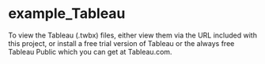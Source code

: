 # example_Tableau

To view the Tableau (.twbx) files, either view them via the URL included with this project, or install a free trial version of Tableau or the always free Tableau Public which you can get at Tableau.com.
